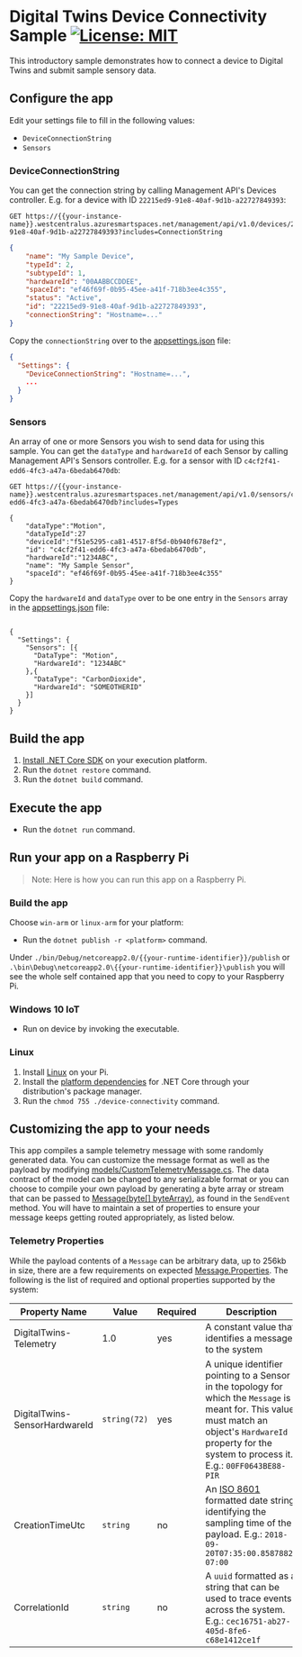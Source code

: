 # Digital Twins Device Connectivity Sample [![License: MIT](https://img.shields.io/badge/License-MIT-yellow.svg)](https://opensource.org/licenses/MIT)

This introductory sample demonstrates how to connect a device to Digital Twins and submit sample sensory data.

## Configure the app

Edit your settings file to fill in the following values:

* `DeviceConnectionString`
* `Sensors`

### DeviceConnectionString

You can get the connection string by calling Management API's Devices controller. E.g. for a device with ID `22215ed9-91e8-40af-9d1b-a22727849393`:

```
GET https://{{your-instance-name}}.westcentralus.azuresmartspaces.net/management/api/v1.0/devices/22215ed9-91e8-40af-9d1b-a22727849393?includes=ConnectionString
```
```json
{
    "name": "My Sample Device",
    "typeId": 2,
    "subtypeId": 1,
    "hardwareId": "00AABBCCDDEE",
    "spaceId": "ef46f69f-0b95-45ee-a41f-718b3ee4c355",
    "status": "Active",
    "id": "22215ed9-91e8-40af-9d1b-a22727849393",
    "connectionString": "Hostname=..."
}
```

Copy the `connectionString` over to the [appsettings.json](./appsettings.json) file:

```json
{
  "Settings": {
    "DeviceConnectionString": "Hostname=...",
    ...
  }
}
```

### Sensors

An array of one or more Sensors you wish to send data for using this sample. You can get the `dataType` and `hardwareId` of each Sensor by calling Management API's Sensors controller. E.g. for a sensor with ID `c4cf2f41-edd6-4fc3-a47a-6bedab6470db`:

```
GET https://{{your-instance-name}}.westcentralus.azuresmartspaces.net/management/api/v1.0/sensors/c4cf2f41-edd6-4fc3-a47a-6bedab6470db?includes=Types

{
    "dataType":"Motion",
    "dataTypeId":27
    "deviceId":"f51e5295-ca81-4517-8f5d-0b940f678ef2",
    "id": "c4cf2f41-edd6-4fc3-a47a-6bedab6470db",
    "hardwareId":"1234ABC",
    "name": "My Sample Sensor",
    "spaceId": "ef46f69f-0b95-45ee-a41f-718b3ee4c355"
}

```

Copy the `hardwareId` and `dataType` over to be one entry in the `Sensors` array in the [appsettings.json](./appsettings.json) file:

```

{
  "Settings": {
    "Sensors": [{
      "DataType": "Motion",
      "HardwareId": "1234ABC"
    },{
      "DataType": "CarbonDioxide",
      "HardwareId": "SOMEOTHERID"
    }]
  }
}

```

## Build the app

1. [Install .NET Core SDK](https://www.microsoft.com/net/core) on your execution platform.
1. Run the `dotnet restore` command.
1. Run the `dotnet build` command.

## Execute the app

* Run the `dotnet run` command.

## Run your app on a Raspberry Pi

>Note: Here is how you can run this app on a Raspberry Pi.

### Build the app

Choose `win-arm` or `linux-arm` for your platform:

* Run the `dotnet publish -r <platform>` command.

Under `./bin/Debug/netcoreapp2.0/{{your-runtime-identifier}}/publish` or `.\bin\Debug\netcoreapp2.0\{{your-runtime-identifier}}\publish` you will see the whole self contained app that you need to copy to your Raspberry Pi.

### Windows 10 IoT

* Run on device by invoking the executable.

### Linux

1. Install [Linux](https://www.raspberrypi.org/downloads/) on your Pi.
1. Install the [platform dependencies](https://github.com/dotnet/core/blob/master/Documentation/prereqs.md) for .NET Core through your distribution's package manager.
1. Run the `chmod 755 ./device-connectivity` command.

## Customizing the app to your needs

This app compiles a sample telemetry message with some randomly generated data. You can customize the message format as well as the payload by modifying [models/CustomTelemetryMessage.cs](./models/CustomTelemetryMessage.cs). The data contract of the model can be changed to any serializable format or you can choose to compile your own payload by generating a byte array or stream that can be passed to  [Message(byte[] byteArray)](https://docs.microsoft.com/en-us/dotnet/api/microsoft.azure.devices.client.message.-ctor?view=azure-dotnet#Microsoft_Azure_Devices_Client_Message__ctor_System_Byte___), as found in the `SendEvent` method. You will have to maintain a set of properties to ensure your message keeps getting routed appropriately, as listed below.

### Telemetry Properties

While the payload contents of a `Message` can be arbitrary data, up to 256kb in size, there are a few requirements on expected [Message.Properties](https://docs.microsoft.com/dotnet/api/microsoft.azure.devices.client.message.properties?view=azure-dotnet). The following is the list of required and optional properties supported by the system:

| Property Name | Value | Required | Description |
|---------------|-------|----------|-------------|
| DigitalTwins-Telemetry | 1.0 | yes | A constant value that identifies a message to the system |
| DigitalTwins-SensorHardwareId | `string(72)` | yes | A unique identifier pointing to a Sensor in the topology for which the `Message` is meant for. This value must match an object's `HardwareId` property for the system to process it. E.g.: `00FF0643BE88-PIR` |
| CreationTimeUtc | `string` | no | An [ISO 8601](https://en.wikipedia.org/wiki/ISO_8601) formatted date string identifying the sampling time of the payload. E.g.: `2018-09-20T07:35:00.8587882-07:00` |
| CorrelationId | `string` | no | A `uuid` formatted as a string that can be used to trace events across the system. E.g.: `cec16751-ab27-405d-8fe6-c68e1412ce1f`|

